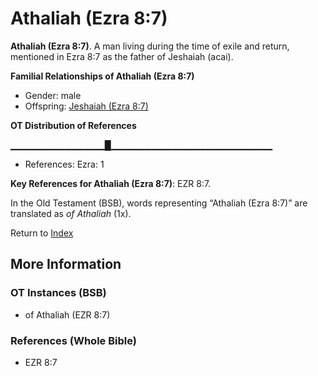 # Athaliah (Ezra 8:7)
**Athaliah (Ezra 8:7)**. 
A man living during the time of exile and return, mentioned in Ezra 8:7 as the father of Jeshaiah (acai). 




**Familial Relationships of Athaliah (Ezra 8:7)**


* Gender: male
* Offspring: [Jeshaiah (Ezra 8:7)](Jeshaiah.4.md)


**OT Distribution of References**

▁▁▁▁▁▁▁▁▁▁▁▁▁▁█▁▁▁▁▁▁▁▁▁▁▁▁▁▁▁▁▁▁▁▁▁▁▁▁
* References: Ezra: 1



**Key References for Athaliah (Ezra 8:7)**: 
EZR 8:7. 


In the Old Testament (BSB), words representing “Athaliah (Ezra 8:7)” are translated as 
*of Athaliah* (1x). 




Return to [Index](00-Index.md)

## More Information

### OT Instances (BSB)

* of Athaliah (EZR 8:7)



### References (Whole Bible)

* EZR 8:7



